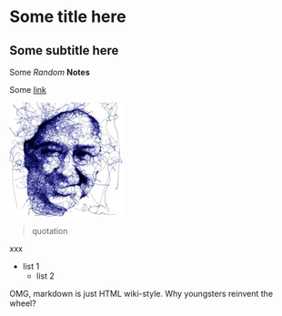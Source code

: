 # Some title here

## Some subtitle here

Some _Random_ **Notes** 

Some [link](www.google.com)

![me](https://github.com/shikida/random_notes/blob/main/img/1622839212347.jpg)

>quotation

xxx

* list 1
  * list 2

OMG, markdown is just HTML wiki-style. Why youngsters reinvent the wheel?
 
